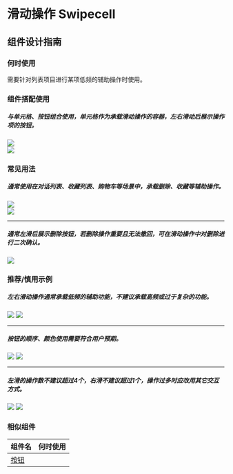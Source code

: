 # 滑动操作 Swipecell

## 组件设计指南

### 何时使用

需要针对列表项目进行某项低频的辅助操作时使用。

### 组件搭配使用

##### 与单元格、按钮组合使用，单元格作为承载滑动操作的容器，左右滑动后展示操作项的按钮。

<div class="legend">
  <div class="item">
    <img src="https://oteam-tdesign-1258344706.cos.ap-guangzhou.myqcloud.com/site/design/mobile-guide/Swipecell%201-1.png" />
  </div>
  
  <div class="item">
    <img src="https://oteam-tdesign-1258344706.cos.ap-guangzhou.myqcloud.com/site/design/mobile-guide/Swipecell%201-2.png" />
  </div>
</div>


### 常见用法

##### 通常使用在对话列表、收藏列表、购物车等场景中，承载删除、收藏等辅助操作。

<div class="legend">
  <div class="item">
    <img src="https://oteam-tdesign-1258344706.cos.ap-guangzhou.myqcloud.com/site/design/mobile-guide/Swipecell%202-1.png" />
  </div>
  
  <div class="item">
    <img src="https://oteam-tdesign-1258344706.cos.ap-guangzhou.myqcloud.com/site/design/mobile-guide/Swipecell%202-2.png" />
  </div>
</div>

<hr />

##### 通常左滑后展示删除按钮，若删除操作重要且无法撤回，可在滑动操作中对删除进行二次确认。

<div class="item">
  <img src="https://oteam-tdesign-1258344706.cos.ap-guangzhou.myqcloud.com/site/design/mobile-guide/Swipecell%203.png" />
</div>
  

### 推荐/慎用示例

##### 左右滑动操作通常承载低频的辅助功能，不建议承载高频或过于复杂的功能。 

<div class="item">
  <img src="https://oteam-tdesign-1258344706.cos.ap-guangzhou.myqcloud.com/site/design/mobile-guide/Swipecell%204.png" />
  <img class="tag" src="https://oteam-tdesign-1258344706.cos.ap-guangzhou.myqcloud.com/site/doc/bad.png" />
</div>

<hr />

##### 按钮的顺序、颜色使用需要符合用户预期。
<div class="item">
  <img src="https://oteam-tdesign-1258344706.cos.ap-guangzhou.myqcloud.com/site/design/mobile-guide/Swipecell%205.png" />
  <img class="tag" src="https://oteam-tdesign-1258344706.cos.ap-guangzhou.myqcloud.com/site/doc/bad.png" />
</div>

<hr />

##### 左滑的操作数不建议超过4个，右滑不建议超过1个，操作过多时应改用其它交互方式。
<div class="item">
  <img src="https://oteam-tdesign-1258344706.cos.ap-guangzhou.myqcloud.com/site/design/mobile-guide/Swipecell%206.png" />
  <img class="tag" src="https://oteam-tdesign-1258344706.cos.ap-guangzhou.myqcloud.com/site/doc/bad.png" />
</div>


### 相似组件

| 组件名 | 何时使用                             |
| :----- | :----------------------------------- |
| [按钮](./button) |  |

